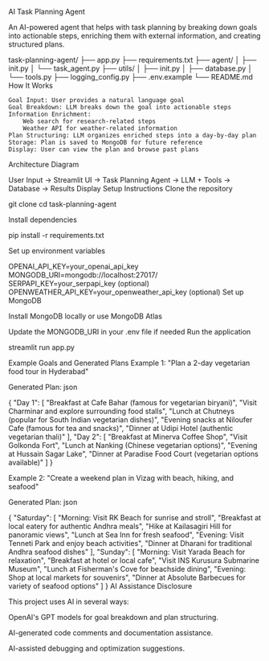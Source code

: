 AI Task Planning Agent

An AI-powered agent that helps with task planning by breaking down goals into actionable steps, enriching them with external information, and creating structured plans.

task-planning-agent/ ├── app.py ├── requirements.txt ├── agent/ │ ├── init.py │ └── task_agent.py ├── utils/ │ ├── init.py │ ├── database.py │ └── tools.py ├── logging_config.py ├── .env.example └── README.md
How It Works

    Goal Input: User provides a natural language goal
    Goal Breakdown: LLM breaks down the goal into actionable steps
    Information Enrichment:
        Web search for research-related steps
        Weather API for weather-related information
    Plan Structuring: LLM organizes enriched steps into a day-by-day plan
    Storage: Plan is saved to MongoDB for future reference
    Display: User can view the plan and browse past plans

Architecture Diagram

User Input → Streamlit UI → Task Planning Agent → LLM + Tools → Database → Results Display
Setup Instructions
Clone the repository

git clone <repository-url>
cd task-planning-agent

Install dependencies

pip install -r requirements.txt

Set up environment variables

OPENAI_API_KEY=your_openai_api_key MONGODB_URI=mongodb://localhost:27017/ SERPAPI_KEY=your_serpapi_key (optional) OPENWEATHER_API_KEY=your_openweather_api_key (optional)
Set up MongoDB

Install MongoDB locally or use MongoDB Atlas

Update the MONGODB_URI in your .env file if needed
Run the application

streamlit run app.py

Example Goals and Generated Plans Example 1: "Plan a 2-day vegetarian food tour in Hyderabad"

Generated Plan: json

{ "Day 1": [ "Breakfast at Cafe Bahar (famous for vegetarian biryani)", "Visit Charminar and explore surrounding food stalls", "Lunch at Chutneys (popular for South Indian vegetarian dishes)", "Evening snacks at Niloufer Cafe (famous for tea and snacks)", "Dinner at Udipi Hotel (authentic vegetarian thali)" ], "Day 2": [ "Breakfast at Minerva Coffee Shop", "Visit Golkonda Fort", "Lunch at Nanking (Chinese vegetarian options)", "Evening at Hussain Sagar Lake", "Dinner at Paradise Food Court (vegetarian options available)" ] }

Example 2: "Create a weekend plan in Vizag with beach, hiking, and seafood"

Generated Plan: json

{ "Saturday": [ "Morning: Visit RK Beach for sunrise and stroll", "Breakfast at local eatery for authentic Andhra meals", "Hike at Kailasagiri Hill for panoramic views", "Lunch at Sea Inn for fresh seafood", "Evening: Visit Tenneti Park and enjoy beach activities", "Dinner at Dharani for traditional Andhra seafood dishes" ], "Sunday": [ "Morning: Visit Yarada Beach for relaxation", "Breakfast at hotel or local cafe", "Visit INS Kurusura Submarine Museum", "Lunch at Fisherman's Cove for beachside dining", "Evening: Shop at local markets for souvenirs", "Dinner at Absolute Barbecues for variety of seafood options" ] }
AI Assistance Disclosure

This project uses AI in several ways:

OpenAI's GPT models for goal breakdown and plan structuring.

AI-generated code comments and documentation assistance.

AI-assisted debugging and optimization suggestions.
